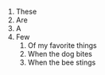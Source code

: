 1. These
2. Are
3. A
4. Few
    1. Of my favorite things
    2. When the dog bites
    3. When the bee stings
